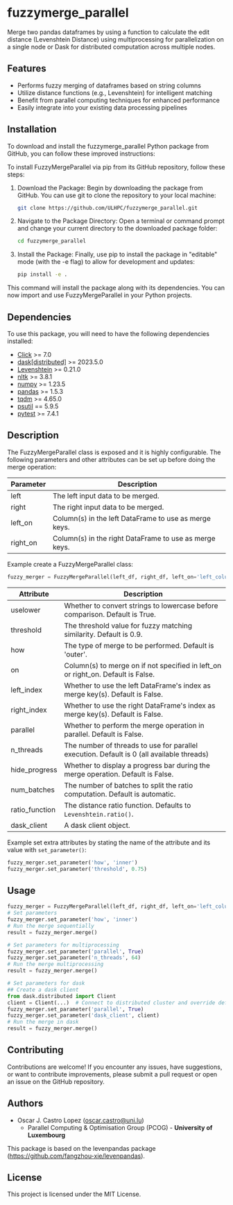 # fuzzymerge_parallel

Merge two pandas dataframes by using a function to calculate the edit distance (Levenshtein Distance) using multiprocessing for parallelization on a single node or Dask for distributed computation across multiple nodes.



## Features

- Performs fuzzy merging of dataframes based on string columns
- Utilize distance functions (e.g., Levenshtein) for intelligent matching
- Benefit from parallel computing techniques for enhanced performance
- Easily integrate into your existing data processing pipelines

## Installation

To download and install the fuzzymerge_parallel Python package from GitHub, you can follow these improved instructions:

To install FuzzyMergeParallel via pip from its GitHub repository, follow these steps:

1. Download the Package: Begin by downloading the package from GitHub. You can use git to clone the repository to your local machine:
    ```bash
    git clone https://github.com/ULHPC/fuzzymerge_parallel.git
    ```
    
2. Navigate to the Package Directory: Open a terminal or command prompt and change your current directory to the downloaded package folder:
    ```bash
    cd fuzzymerge_parallel
    ```

3. Install the Package: Finally, use pip to install the package in "editable" mode (with the -e flag) to allow for development and updates:
    ```bash
    pip install -e .
    ```

This command will install the package along with its dependencies. You can now import and use FuzzyMergeParallel in your Python projects.    

## Dependencies

To use this package, you will need to have the following dependencies installed:

- [Click](https://pypi.org/project/Click/) >= 7.0
- [dask[distributed]](https://pypi.org/project/dask/) >= 2023.5.0
- [Levenshtein](https://pypi.org/project/python-Levenshtein/) >= 0.21.0
- [nltk](https://pypi.org/project/nltk/) >= 3.8.1
- [numpy](https://pypi.org/project/numpy/) >= 1.23.5
- [pandas](https://pypi.org/project/pandas/) >= 1.5.3
- [tqdm](https://pypi.org/project/tqdm/) >= 4.65.0
- [psutil](https://pypi.org/project/psutil/) == 5.9.5
- [pytest](https://pypi.org/project/pytest/) >= 7.4.1

## Description

The FuzzyMergeParallel class is exposed and it is highly configurable. The following parameters and other attributes can be set up before doing the merge operation:



| Parameter        | Description                                                      |
|------------------|------------------------------------------------------------------|
| left             | The left input data to be merged.                                |
| right            | The right input data to be merged.                               |
| left_on          | Column(s) in the left DataFrame to use as merge keys.            |
| right_on         | Column(s) in the right DataFrame to use as merge keys.           |

Example create a FuzzyMergeParallel class:

```python
fuzzy_merger = FuzzyMergeParallel(left_df, right_df, left_on='left_column_name', right_on='right_column_name')
```


| Attribute        | Description                                                      |
|------------------|------------------------------------------------------------------|
| uselower         | Whether to convert strings to lowercase before comparison. Default is True.        |
| threshold        | The threshold value for fuzzy matching similarity. Default is 0.9.                |
| how              | The type of merge to be performed. Default is 'outer'.                               |
| on               | Column(s) to merge on if not specified in left_on or right_on. Default is False.    |
| left_index       | Whether to use the left DataFrame's index as merge key(s). Default is False.       |
| right_index      | Whether to use the right DataFrame's index as merge key(s). Default is False.      |
| parallel         | Whether to perform the merge operation in parallel. Default is False.              |
| n_threads        | The number of threads to use for parallel execution. Default is 0 (all available threads)             |
| hide_progress    | Whether to display a progress bar during the merge operation. Default is False.    |
| num_batches      | The number of batches to split the ratio computation. Default is automatic.              |
| ratio_function   | The distance ratio function.                Defaults to `Levenshtein.ratio()`.                      |
| dask_client      | A dask client object.                                            |

Example set extra attributes by stating the name of the attribute and its value with `set_parameter()`:

```python
fuzzy_merger.set_parameter('how', 'inner')
fuzzy_merger.set_parameter('threshold', 0.75)
```

## Usage

```python
fuzzy_merger = FuzzyMergeParallel(left_df, right_df, left_on='left_column_name', right_on='right_column_name')
# Set parameters
fuzzy_merger.set_parameter('how', 'inner')
# Run the merge sequentially
result = fuzzy_merger.merge()

# Set parameters for multiprocessing
fuzzy_merger.set_parameter('parallel', True)
fuzzy_merger.set_parameter('n_threads', 64)
# Run the merge multiprocessing
result = fuzzy_merger.merge()

# Set parameters for dask
## Create a dask client
from dask.distributed import Client
client = Client(...)  # Connect to distributed cluster and override default
fuzzy_merger.set_parameter('parallel', True)
fuzzy_merger.set_parameter('dask_client', client)
# Run the merge in dask
result = fuzzy_merger.merge()
```


## Contributing

Contributions are welcome! If you encounter any issues, have suggestions, or want to contribute improvements, please submit a pull request or open an issue on the GitHub repository.


## Authors

- Oscar J. Castro Lopez (oscar.castro@uni.lu)
  - Parallel Computing & Optimisation Group (PCOG) - **University of Luxembourg**


This package is based on the levenpandas package (https://github.com/fangzhou-xie/levenpandas).

## License

This project is licensed under the MIT License.
